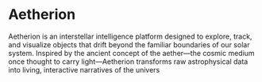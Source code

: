 # Aetherion
Aetherion is an interstellar intelligence platform designed to explore, track, and visualize objects that drift beyond the familiar boundaries of our solar system. Inspired by the ancient concept of the aether—the cosmic medium once thought to carry light—Aetherion transforms raw astrophysical data into living, interactive narratives of the univers
